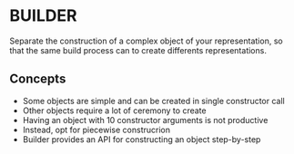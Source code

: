 # BUILDER
Separate the construction of a complex object of your representation, so that the same build process can to create differents representations.
## Concepts
- Some objects are simple and can be created in single constructor call
- Other objects require a lot of ceremony to create
- Having an object with 10 constructor arguments is not productive 
- Instead, opt for piecewise construcrion
- Builder provides an API for constructing an object step-by-step